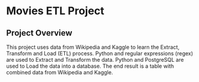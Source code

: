 # Movies ETL Project

## Project Overview

This project uses data from Wikipedia and Kaggle to learn the Extract, Transform and Load (ETL) process. Python and regular expressions (regex) are used to Extract and Transform the data. Python and PostgreSQL are used to Load the data into a database. The end result is a table with combined data from Wikipedia and Kaggle.